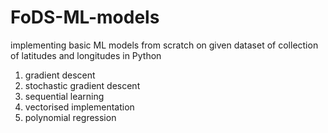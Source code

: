 # FoDS-ML-models
implementing basic ML models from scratch on given dataset of collection of latitudes and longitudes in Python 
1. gradient descent 
2. stochastic gradient descent
3. sequential learning 
4. vectorised implementation
5. polynomial regression
